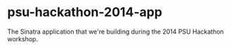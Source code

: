 psu-hackathon-2014-app
======================

The Sinatra application that we're building during the 2014 PSU Hackathon workshop.
